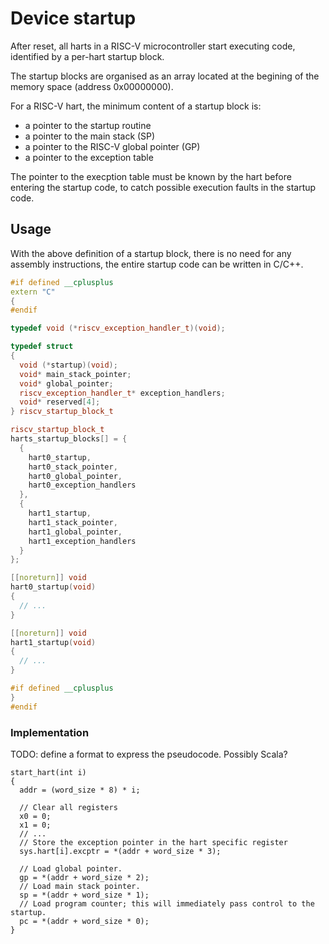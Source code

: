 # Device startup

After reset, all harts in a RISC-V microcontroller start executing code, identified by a per-hart startup block.

The startup blocks are organised as an array located at the begining of the memory space (address 0x00000000).

For a RISC-V hart, the minimum content of a startup block is:

- a pointer to the startup routine
- a pointer to the main stack (SP)
- a pointer to the RISC-V global pointer (GP)
- a pointer to the exception table

The pointer to the execption table must be known by the hart before entering the startup code, to catch possible execution faults in the startup code.

## Usage

With the above definition of a startup block, there is no need for any assembly instructions, the entire startup code can be written in C/C++.

```cpp
#if defined __cplusplus
extern "C"
{
#endif

typedef void (*riscv_exception_handler_t)(void);

typedef struct
{
  void (*startup)(void);
  void* main_stack_pointer;
  void* global_pointer;
  riscv_exception_handler_t* exception_handlers;
  void* reserved[4];
} riscv_startup_block_t

riscv_startup_block_t
harts_startup_blocks[] = {
  {
    hart0_startup,
    hart0_stack_pointer,
    hart0_global_pointer,
    hart0_exception_handlers
  },
  {
    hart1_startup,
    hart1_stack_pointer,
    hart1_global_pointer,
    hart1_exception_handlers
  }
};

[[noreturn]] void
hart0_startup(void)
{
  // ...
}

[[noreturn]] void
hart1_startup(void)
{
  // ...
}

#if defined __cplusplus
}
#endif
```

### Implementation

TODO: define a format to express the pseudocode. Possibly Scala?

```
start_hart(int i) 
{
  addr = (word_size * 8) * i;
  
  // Clear all registers
  x0 = 0;
  x1 = 0;
  // ...
  // Store the exception pointer in the hart specific register
  sys.hart[i].excptr = *(addr + word_size * 3);
  
  // Load global pointer.
  gp = *(addr + word_size * 2);
  // Load main stack pointer.
  sp = *(addr + word_size * 1);
  // Load program counter; this will immediately pass control to the startup.
  pc = *(addr + word_size * 0);
}
```
